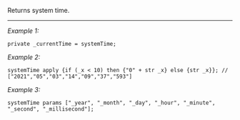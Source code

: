 Returns system time.


---
*Example 1:*
```sqf
private _currentTime = systemTime;
```

*Example 2:*
```sqf
systemTime apply {if (_x < 10) then {"0" + str _x} else {str _x}}; // ["2021","05","03","14","09","37","593"]
```

*Example 3:*
```sqf
systemTime params ["_year", "_month", "_day", "_hour", "_minute", "_second", "_millisecond"];
```
